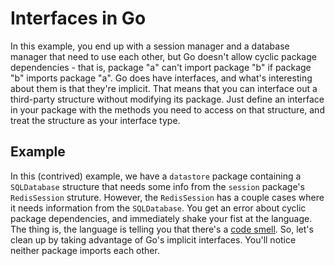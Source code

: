 Interfaces in Go
================

In this example, you end up with a session manager and a database manager
that need to use each other, but Go doesn't allow cyclic package dependencies - 
that is, package "a" can't import package "b" if package "b" imports 
package "a". Go does have interfaces, and what's interesting about them is
that they're implicit. That means that you can interface out a third-party
structure without modifying its package. Just define an interface in your
package with the methods you need to access on that structure, and treat
the structure as your interface type.


Example
-------

In this (contrived) example, we have a `datastore` package containing a `SQLDatabase`
structure that needs some info from the `session` package's `RedisSession`
struture. However, the `RedisSession` has a couple cases where it needs
information from the `SQLDatabase`. You get an error about cyclic package
dependencies, and immediately shake your fist at the language. The thing is,
the language is telling you that there's a 
[code smell](https://en.wikipedia.org/wiki/Code_smell). So, let's clean up
by taking advantage of Go's implicit interfaces. You'll notice neither package
imports each other.
